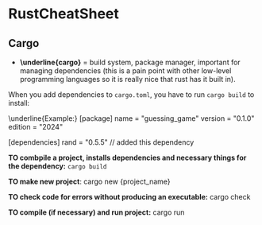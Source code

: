 # RustCheatSheet

## Cargo
- **\underline{cargo}** = build system, package manager, important for managing dependencies (this is a pain point with other low-level programming languages so it is really nice that rust has it built in).

When you add dependencies to `cargo.toml`, you have to run `cargo build` to install:

\underline{Example:}
  [package]
  name = "guessing_game"
  version = "0.1.0"
  edition = "2024"

  [dependencies]
  rand = "0.5.5"  // added this dependency

**TO combpile a project, installs dependencies and necessary things for the dependency:** `cargo build`

**TO make new project**: cargo new {project_name}

**TO check code for errors without producing an executable:** cargo check

**TO compile (if necessary) and run project:** cargo run
